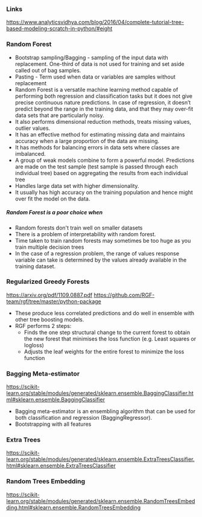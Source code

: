 ### Links
https://www.analyticsvidhya.com/blog/2016/04/complete-tutorial-tree-based-modeling-scratch-in-python/#eight


### Random Forest
* Bootstrap sampling/Bagging - sampling of the input data with replacement. One-third of data is not used for training and set aside called out of bag samples.
* Pasting - Term used when data or variables are samples without replacement
* Random Forest is a versatile machine learning method capable of performing both regression and classification tasks but it does not give precise continuous nature predictions. In case of regression, it doesn’t predict beyond the range in the training data, and that they may over-fit data sets that are particularly noisy.
* It also performs dimensional reduction methods, treats missing values, outlier values. 
* It has an effective method for estimating missing data and maintains accuracy when a large proportion of the data are missing.
* It has methods for balancing errors in data sets where classes are imbalanced.
* A group of weak models combine to form a powerful model. Predictions are made on the test sample (test sample is passed through each individual tree) based on aggregating the results from each individual tree
* Handles large data set with higher dimensionality.
* It usually has high accuracy on the training population and hence might over fit the model on the data.
##### Random Forest is a poor choice when
* Random forests don't train well on smaller datasets
* There is a problem of interpretability with random forest.
* Time taken to train random forests may sometimes be too huge as you train multiple decision trees
* In the case of a regression problem, the range of values response variable can take is determined by the values already available in the training dataset.

### Regularized Greedy Forests
https://arxiv.org/pdf/1109.0887.pdf
https://github.com/RGF-team/rgf/tree/master/python-package
* These produce less correlated predictions and do well in ensemble with other tree boosting models.
* RGF performs 2 steps:
  * Finds the one step structural change to the current forest to obtain the new forest that minimises the loss function (e.g. Least squares or logloss)
  * Adjusts the leaf weights for the entire forest to minimize the loss function


### Bagging Meta-estimator
https://scikit-learn.org/stable/modules/generated/sklearn.ensemble.BaggingClassifier.html#sklearn.ensemble.BaggingClassifier
* Bagging meta-estimator is an ensembling algorithm that can be used for both classification and regression (BaggingRegressor).
* Bootstrapping with all features

### Extra Trees
https://scikit-learn.org/stable/modules/generated/sklearn.ensemble.ExtraTreesClassifier.html#sklearn.ensemble.ExtraTreesClassifier

### Random Trees Embedding
https://scikit-learn.org/stable/modules/generated/sklearn.ensemble.RandomTreesEmbedding.html#sklearn.ensemble.RandomTreesEmbedding














